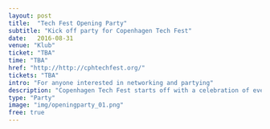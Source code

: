 ```yaml
---
layout: post
title:  "Tech Fest Opening Party"
subtitle: "Kick off party for Copenhagen Tech Fest"
date:   2016-08-31
venue: "Klub"
ticket: "TBA"
time: "TBA"
href: "http://http://cphtechfest.org/"
tickets: "TBA"
intro: "For anyone interested in networking and partying"
description: "Copenhagen Tech Fest starts off with a celebration of everything techy. We’ll have startup founders share their stories, challenge politicians to suggest how to improve the tech scene, and more! This is where it all begins."
type: "Party"
image: "img/openingparty_01.png"
free: true
---
```

